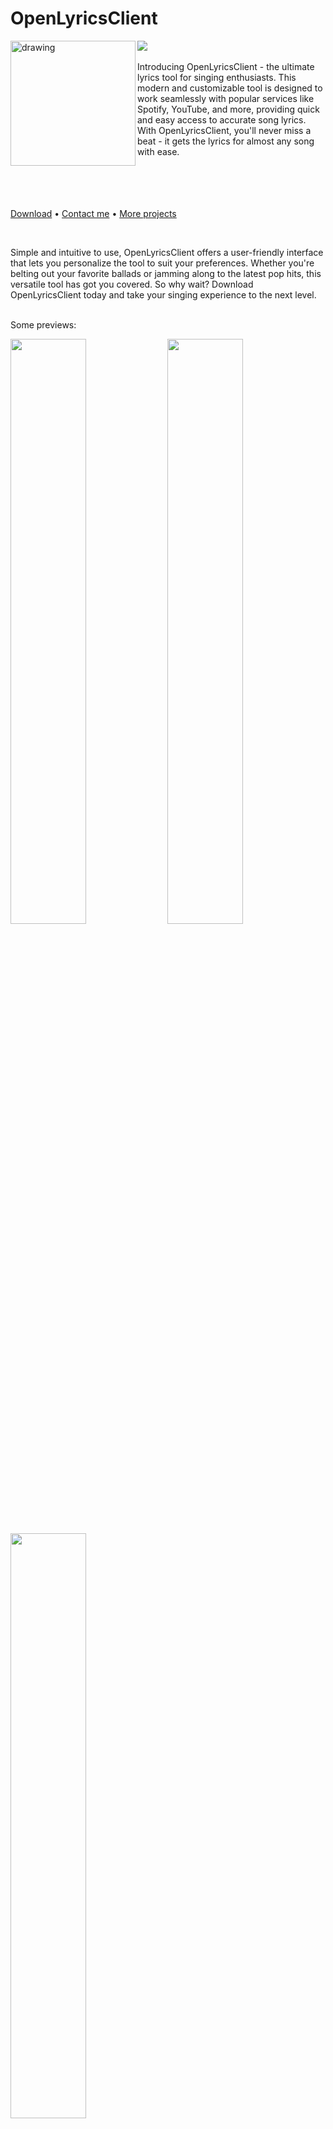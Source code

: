 # OpenLyricsClient
<img src="https://badgen.net/badge/testing/alpha/orange?icon=github" />

<img align="left" src="https://alexh.space/images/openlyricsclient/logo.png" alt="drawing" width="200"/> 
<br>
<br>
Introducing OpenLyricsClient - the ultimate lyrics tool for singing enthusiasts. This modern and customizable tool is designed to work seamlessly with popular services like Spotify, YouTube, and more, providing quick and easy access to accurate song lyrics. With OpenLyricsClient, you'll never miss a beat - it gets the lyrics for almost any song with ease.

<br>
<br>
<br>
<br>
<br>

[Download](https://github.com/AlexanderDotH/OpenLyricsClient/releases/tag/v0.0.2) &bull; [Contact me](https://discordapp.com/users/241640038780239873) &bull; [More projects](https://github.com/AlexanderDotH)

<br>

Simple and intuitive to use, OpenLyricsClient offers a user-friendly interface that lets you personalize the tool to suit your preferences. Whether you're belting out your favorite ballads or jamming along to the latest pop hits, this versatile tool has got you covered. So why wait? Download OpenLyricsClient today and take your singing experience to the next level.
<br>
<br>

Some previews:
<p float="center">
  <img src="https://alexh.space/images/openlyricsclient/colorfull1-preview.png" width="49%" />
  <img src="https://alexh.space/images/openlyricsclient/dark2-preview.png" width="49%" />
  <img src="https://alexh.space/images/openlyricsclient/colorfull2-preview.png" width="49%" />
</p>

---

You want to blur some things up? Just enable it! Its 2 clicks away!
<p float="center">
  <img src="https://alexh.space/images/openlyricsclient/settings_lyrics_preview.png" width="70%" />
</p>

---

Don't you ever want to sing along to songs in other languages? Simply use the romanization feature!

Currently Supported languages:
* Japanese
* Korean
* Russia

<p float="center">
  <img src="https://alexh.space/images/openlyricsclient/romanization_preview.png" width="70%" />
</p>

---

Lets get started by linking you spotify account:

<p float="center">
  <img src="https://alexh.space/images/openlyricsclient/spotify_preview.png" width="70%" />
</p>

<br>
Imagin reading this readme until this point
<br>
<br>

**This tool is currently in the alpha stage and will be available as soon as possible.
If you have questions go and ask me on discord: Alex.#8988**
